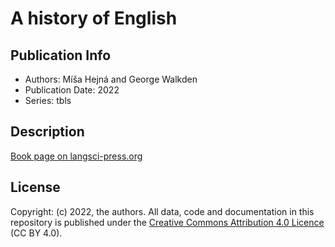 # A history of English
## Publication Info
- Authors: Míša Hejná and George Walkden
- Publication Date: 2022
- Series: tbls
## Description
[Book page on langsci-press.org](http://langsci-press.org/catalog/book/346)
## License
Copyright: (c) 2022, the authors.
All data, code and documentation in this repository is published under the [Creative Commons Attribution 4.0 Licence](http://creativecommons.org/licenses/by/4.0/) (CC BY 4.0).
